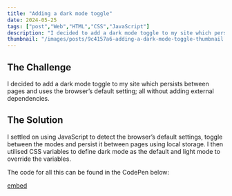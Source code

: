 ```yaml
---
title: "Adding a dark mode toggle"
date: 2024-05-25
tags: ["post","Web","HTML","CSS","JavaScript"]
description: "I decided to add a dark mode toggle to my site which persists between pages and uses the browser’s default setting; all without adding external dependencies. I settled on using JavaScript to detect t…"
thumbnail: "/images/posts/9c4157a6-adding-a-dark-mode-toggle-thumbnail.png"
---
```


## The Challenge


I decided to add a dark mode toggle to my site which persists between pages and uses the browser’s default setting; all without adding external dependencies.


## The Solution


I settled on using JavaScript to detect the browser’s default settings, toggle between the modes and persist it between pages using local storage. I then utilised CSS variables to define dark mode as the default and light mode to override the variables.

The code for all this can be found in the CodePen below:


[embed](https://codepen.io/olivercullimore/pen/xxNEXRa)

